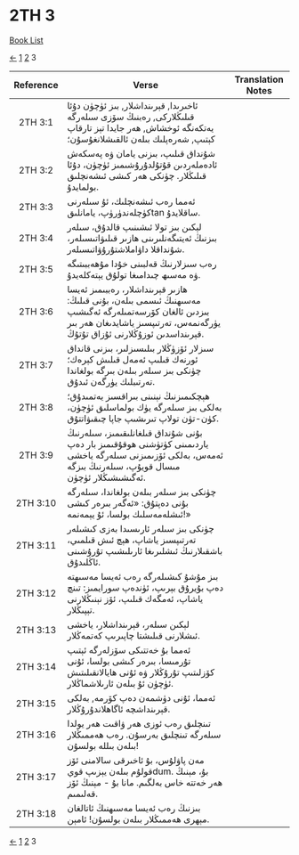 # 2TH 3
[Book List](../README.md)

[<-](./chapter_2.md) [1](./chapter_1.md) [2](./chapter_2.md) 3 

| Reference | Verse | Translation Notes |
|:---------:|-------|-------------------|
|2TH 3:1|ئاخىرىدا, قېرىنداشلار, بىز ئۈچۈن دۇئا قىلىڭلاركى, رەبنىڭ سۆزى سىلەرگە يەتكەنگە ئوخشاش, ھەر جايدا تېز تارقاپ كېتىپ, شەرەپلىك بىلەن ئالقىشلانغۇسۇن؛||
|2TH 3:2|شۇنداق قىلىپ، بىزنى يامان ۋە پەسكەش ئادەملەردىن قۇتۇلدۇرۇشىمىز ئۈچۈن، دۇئا قىلىڭلار. چۈنكى ھەر كىشى ئىشەنچلىق بولمايدۇ.||
|2TH 3:3|ئەمما رەب ئىشەنچلىك، ئۇ سىلەرنى كۈچلەندۈرۈپ، يامانلىقtan ساقلايدۇ.||
|2TH 3:4|لېكىن بىز تولا ئىشىنىپ قالدۇق، سىلەر بىزنىڭ ئەيتىگەنلىرىنى ھازىر قىلىۋاتىسىلەر، شۇنداقلا داۋاملاشتۇرۇۋاتىسىلەر.||
|2TH 3:5|رەب سىزلارنىڭ قەلبىنى خۇدا مۇھەببىتىگە ۋە مەسىھ چىدامىغا تولۇق يېتەكلەيدۇ.||
|2TH 3:6|ھازىر قېرىنداشلار، رەببىمىز ئەيسا مەسىھنىڭ ئىسمى بىلەن، بۇنى قىلىڭ: بىزدىن ئالغان كۆرسەتمىلەرگە ئەگىشىپ يۈرگەنمەس، تەرتىپسىز ياشايدىغان ھەر بىر قېرىنداسدىن ئوزۇڭلارنى ئۇزاق تۇتۇڭ.||
|2TH 3:7|سىزلار ئۆزۈڭلار بىلىسىزلىر، بىزنى قانداق ئورنەك قىلىپ ئەمەل قىلىش كېرەك؛ چۈنكى بىز سىلەر بىلەن بىرگە بولغاندا تەرتىبلىك يۈرگەن ئىدۇق.||
|2TH 3:8|ھېچكىمىزنىڭ نېنىنى بىراقسىز يەتمىدۇق؛ بەلكى بىز سىلەرگە يۈك بولماسلىق ئۈچۈن، كۈن-تۈن تولاپ تىرىشىپ جاپا چىقىۋاتتۇق.||
|2TH 3:9|بۇنى شۇنداق قىلغانلىقىمىز، سىلەرنىڭ ياردىمىنى كۈتۈشنى ھوقۇقىمىز بار دەپ ئەمەس، بەلكى ئۆزىمىزنى سىلەرگە ياخشى مىسال قويۇپ، سىلەرنىڭ بىزگە ئەگىشىشىڭلار ئۈچۈن.||
|2TH 3:10|چۈنكى بىز سىلەر بىلەن بولغاندا، سىلەرگە بۇنى دەپتۇق: «ئەگەر بىرەر كىشى ئىشلەمەسلىك بولسا، ئۇ يېمەنمە!»||
|2TH 3:11|چۈنكى بىز سىلەر ئارىسىدا بەزى كىشىلەر تەرتىپسىز ياشاپ، ھېچ ئىش قىلمىي، باشقىلارنىڭ ئىشلىرىغا ئارىلىشىپ تۇرۇشىنى ئاڭلىدۇق.||
|2TH 3:12|بىز مۇشۇ كىشىلەرگە رەب ئەيسا مەسىھتە دەپ بۇيرۇق بېرىپ، ئۈندەپ سورايمىز: تىنچ ياشاپ، ئەمگەك قىلىپ، ئۆز نېنىڭلارنى تېپىڭلار.||
|2TH 3:13|لېكىن سىلەر، قېرىنداشلار، ياخشى ئىشلارنى قىلىشتا چاپىرىپ كەتمەڭلار.||
|2TH 3:14|ئەمما بۇ خەتتىكى سۆزلەرگە ئېتىپ تۇرمىسا، بىرەر كىشى بولسا، ئۇنى كۆزلىتىپ تۇرۇڭلار ۋە ئۇنى ھايالانقىلىتىش ئۈچۈن ئۇ بىلەن ئارىلاشماڭلار.||
|2TH 3:15|ئەمما، ئۇنى دۈشمەن دەپ كۆرمە, بەلكى قېرىنداشچە ئاگاھلاندۇرۇڭلار.||
|2TH 3:16|تىنچلىق رەب ئوزى ھەر ۋاقىت ھەر يولدا سىلەرگە تىنچلىق بەرسۇن. رەب ھەممىڭلار بىلەن بىللە بولسۇن!||
|2TH 3:17|مەن پاۋلۇس، بۇ ئاخىرقى سالامنى ئۆز قولۇم بىلەن يېزىپ قويdum. بۇ، مېنىڭ ھەر خەتتە خاس بەلگىم. مانا بۇ - مېنىڭ ئۆز قەلىمىم.||
|2TH 3:18|بىزنىڭ رەب ئەيسا مەسىھنىڭ ئاتالغان مېھرى ھەممىڭلار بىلەن بولسۇن! ئامېن.||


[<-](./chapter_2.md) [1](./chapter_1.md) [2](./chapter_2.md) 3 